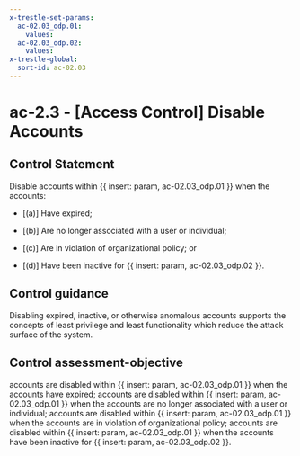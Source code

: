 ```yaml
---
x-trestle-set-params:
  ac-02.03_odp.01:
    values:
  ac-02.03_odp.02:
    values:
x-trestle-global:
  sort-id: ac-02.03
---
```


# ac-2.3 - \[Access Control\] Disable Accounts

## Control Statement

Disable accounts within {{ insert: param, ac-02.03_odp.01 }} when the accounts:

- \[(a)\] Have expired;

- \[(b)\] Are no longer associated with a user or individual;

- \[(c)\] Are in violation of organizational policy; or

- \[(d)\] Have been inactive for {{ insert: param, ac-02.03_odp.02 }}.

## Control guidance

Disabling expired, inactive, or otherwise anomalous accounts supports the concepts of least privilege and least functionality which reduce the attack surface of the system.

## Control assessment-objective

accounts are disabled within {{ insert: param, ac-02.03_odp.01 }} when the accounts have expired;
accounts are disabled within {{ insert: param, ac-02.03_odp.01 }} when the accounts are no longer associated with a user or individual;
accounts are disabled within {{ insert: param, ac-02.03_odp.01 }} when the accounts are in violation of organizational policy;
accounts are disabled within {{ insert: param, ac-02.03_odp.01 }} when the accounts have been inactive for {{ insert: param, ac-02.03_odp.02 }}.
